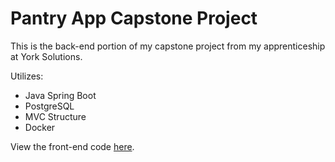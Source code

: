 # Pantry App Capstone Project

This is the back-end portion of my capstone project from my apprenticeship at York Solutions. 

Utilizes:
- Java Spring Boot
- PostgreSQL
- MVC Structure
- Docker

View the front-end code [here](https://github.com/bryturner/pantry-capstone-fe).
